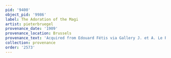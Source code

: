```yaml
---
pid: '9400'
object_pid: '9986'
label: The Adoration of the Magi
artist: pieterbruegel
provenance_date: '1909'
provenance_location: Brussels
provenance_text: 'Acquired from Edouard Fétis via Gallery J. et A. Le Roy, #10'
collection: provenance
order: '2573'
---
```

